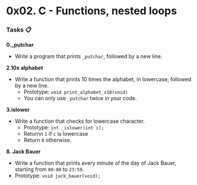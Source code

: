 # 0x02. C - Functions, nested loops

### Tasks 📋

**0._putchar**
  - Write a program that prints `_putchar`, followed by a new line.

**2.10x alphabet**
  - Write a function that prints 10 times the alphabet, in lowercase, followed by a new line.
    - Prototype: `void print_alphabet_x10(void)`
    - You can only use `_putchar` twice in your code.

**3.islower**
  - Write a function that checks for lowercase character.
    - Prototype: `int _islower(int c);`
    - Returnn `1` if `c` is lowercase
    - Return `0` otherwise.
  
**8. Jack Bauer**
  - Write a function that prints every minute of the day of Jack Bauer, starting from `00:00` to `23:59`.
  - Prototype: `void jack_bauer(void);`